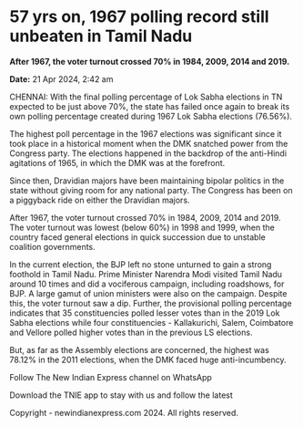 
# 57 yrs on, 1967 polling record still unbeaten in Tamil Nadu

**After 1967, the voter turnout crossed 70% in 1984, 2009, 2014 and 2019.**

**Date:** 21 Apr 2024, 2:42 am

CHENNAI: With the final polling percentage of Lok Sabha elections in TN expected to be just above 70%, the state has failed once again to break its own polling percentage created during 1967 Lok Sabha elections (76.56%).

The highest poll percentage in the 1967 elections was significant since it took place in a historical moment when the DMK snatched power from the Congress party. The elections happened in the backdrop of the anti-Hindi agitations of 1965, in which the DMK was at the forefront.

Since then, Dravidian majors have been maintaining bipolar politics in the state without giving room for any national party. The Congress has been on a piggyback ride on either the Dravidian majors.

After 1967, the voter turnout crossed 70% in 1984, 2009, 2014 and 2019.  The voter turnout was lowest (below 60%) in 1998 and 1999, when the country faced general elections in quick succession due to unstable coalition governments.

In the current election, the BJP left no stone unturned to gain a strong foothold in Tamil Nadu. Prime Minister Narendra Modi visited Tamil Nadu around 10 times and did a vociferous campaign, including roadshows, for BJP. A large gamut of union ministers were also on the campaign.  Despite this, the voter turnout saw a dip. Further, the provisional polling percentage indicates that 35 constituencies polled lesser votes than in the 2019 Lok Sabha elections while four constituencies - Kallakurichi, Salem, Coimbatore and Vellore polled higher votes than in the previous LS elections.

But, as far as the Assembly elections are concerned, the highest was 78.12% in the 2011 elections, when the DMK faced huge anti-incumbency.

Follow The New Indian Express channel on WhatsApp

Download the TNIE app to stay with us and follow the latest



Copyright - newindianexpress.com 2024. All rights reserved.


